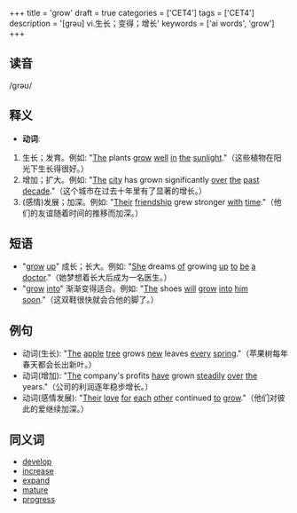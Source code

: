 +++
title = 'grow'
draft = true
categories = ['CET4']
tags = ['CET4']
description = '[grəu] vi.生长；变得；增长'
keywords = ['ai words', 'grow']
+++

## 读音
/ɡrəʊ/

## 释义
- **动词**:
1. 生长；发育。例如: "[The](/zh/post/the/) plants [grow](/zh/post/grow/) [well](/zh/post/well/) [in](/zh/post/in/) [the](/zh/post/the/) [sunlight](/zh/post/sunlight/)."（这些植物在阳光下生长得很好。）
2. 增加；扩大。例如: "[The](/zh/post/the/) [city](/zh/post/city/) has grown significantly [over](/zh/post/over/) [the](/zh/post/the/) [past](/zh/post/past/) [decade](/zh/post/decade/)."（这个城市在过去十年里有了显著的增长。）
3. (感情)发展；加深。例如: "[Their](/zh/post/their/) [friendship](/zh/post/friendship/) grew stronger [with](/zh/post/with/) [time](/zh/post/time/)."（他们的友谊随着时间的推移而加深。）

## 短语
- "[grow](/zh/post/grow/) [up](/zh/post/up/)" 成长；长大。例如: "[She](/zh/post/she/) dreams [of](/zh/post/of/) growing [up](/zh/post/up/) [to](/zh/post/to/) [be](/zh/post/be/) [a](/zh/post/a/) [doctor](/zh/post/doctor/)."（她梦想着长大后成为一名医生。）
- "[grow](/zh/post/grow/) [into](/zh/post/into/)" 渐渐变得适合。例如: "[The](/zh/post/the/) shoes [will](/zh/post/will/) [grow](/zh/post/grow/) [into](/zh/post/into/) [him](/zh/post/him/) [soon](/zh/post/soon/)."（这双鞋很快就会合他的脚了。）

## 例句
- 动词(生长): "[The](/zh/post/the/) [apple](/zh/post/apple/) [tree](/zh/post/tree/) grows [new](/zh/post/new/) leaves [every](/zh/post/every/) [spring](/zh/post/spring/)."（苹果树每年春天都会长出新叶。）
- 动词(增加): "[The](/zh/post/the/) company's profits [have](/zh/post/have/) grown [steadily](/zh/post/steadily/) [over](/zh/post/over/) [the](/zh/post/the/) years."（公司的利润逐年稳步增长。）
- 动词(感情发展): "[Their](/zh/post/their/) [love](/zh/post/love/) [for](/zh/post/for/) [each](/zh/post/each/) [other](/zh/post/other/) continued [to](/zh/post/to/) [grow](/zh/post/grow/)."（他们对彼此的爱继续加深。）

## 同义词
- [develop](/zh/post/develop/)
- [increase](/zh/post/increase/)
- [expand](/zh/post/expand/)
- [mature](/zh/post/mature/)
- [progress](/zh/post/progress/)
